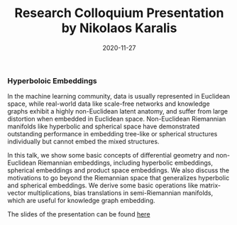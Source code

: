 ﻿---date: 2020-11-27title: Research Colloquium Presentation by Nikolaos Karalis---### Hyperboloic EmbeddingsIn the machine learning community, data is usually represented in Euclidean space, while real-world data like scale-free networks and knowledge graphs exhibit a highly non-Euclidean latent anatomy, and suffer from large distortion when embedded in Euclidean space. Non-Euclidean Riemannian manifolds like hyperbolic and spherical space have demonstrated outstanding performance in embedding tree-like or spherical structures individually but cannot embed the mixed structures. In this talk, we show some basic concepts of differential geometry and non-Euclidean Riemannian embeddings, including hyperbolic embeddings, spherical embeddings and product space embeddings. We also discuss the motivations to go beyond the Riemannian space that generalizes hyperbolic and spherical embeddings. We derive some basic operations like matrix-vector multiplications, bias translations in semi-Riemannian manifolds, which are useful for knowledge graph embedding. <!-- By leveraging these operations, we also extend the graph convolutional networks into semi-Riemannian manifolds. To overcome these issues, we exploit semi-Riemannian manifolds, which could not only cover the hyperbolic and spherical geometries but also their submanifolds which could encode more complex geometries. -->The slides of the presentation can be found [here](/downloads/xiong_colloquium_slides.pdf)